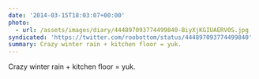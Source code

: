 ```yaml
---
date: '2014-03-15T18:03:07+00:00'
photo:
  - url: /assets/images/diary/444897093774499840-BiyXjKGIUAERV0S.jpg
syndicated: 'https://twitter.com/roobottom/status/444897093774499840'
summary: Crazy winter rain + kitchen floor = yuk.
---
```

Crazy winter rain + kitchen floor = yuk. 
